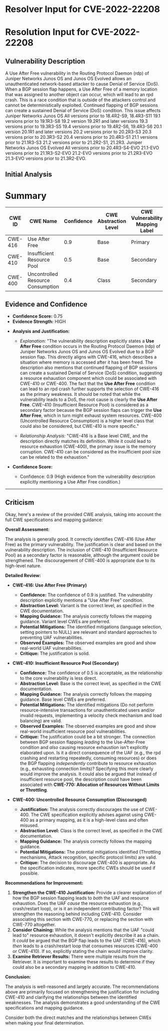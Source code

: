 # Resolver Input for CVE-2022-22208

# Resolution Input for CVE-2022-22208

## Vulnerability Description
A Use After Free vulnerability in the Routing Protocol Daemon (rdp) of Juniper Networks Junos OS and Junos OS Evolved allows an unauthenticated network-based attacker to cause Denial of Service (DoS). When a BGP session flap happens, a Use After Free of a memory location that was assigned to another object can occur, which will lead to an rpd crash. This is a race condition that is outside of the attackers control and cannot be deterministically exploited. Continued flapping of BGP sessions can create a sustained Denial of Service (DoS) condition. This issue affects Juniper Networks Junos OS All versions prior to 18.4R2-S9, 18.4R3-S11 19.1 versions prior to 19.1R3-S8 19.2 version 19.2R1 and later versions 19.3 versions prior to 19.3R3-S5 19.4 versions prior to 19.4R2-S6, 19.4R3-S6 20.1 version 20.1R1 and later versions 20.2 versions prior to 20.2R3-S3 20.3 versions prior to 20.3R3-S2 20.4 versions prior to 20.4R3-S1 21.1 versions prior to 21.1R3-S3 21.2 versions prior to 21.2R2-S1, 21.2R3. Juniper Networks Junos OS Evolved All versions prior to 20.4R3-S4-EVO 21.1-EVO versions prior to 21.1R3-S2-EVO 21.2-EVO versions prior to 21.2R3-EVO 21.3-EVO versions prior to 21.3R2-EVO.

## Initial Analysis
# Summary
| CWE ID | CWE Name | Confidence | CWE Abstraction Level | CWE Vulnerability Mapping Label | CWE-Vulnerability Mapping Notes |
|---|---|---|---|---|---|
| CWE-416 | Use After Free | 0.9 | Base | Primary | Allowed |
| CWE-410 | Insufficient Resource Pool | 0.5 | Base | Secondary | Allowed |
| CWE-400 | Uncontrolled Resource Consumption | 0.4 | Class | Secondary | Discouraged |

## Evidence and Confidence

*   **Confidence Score:** 0.75
*   **Evidence Strength:** HIGH

- **Analysis and Justification:**  
  - *Explanation:* "The vulnerability description explicitly states a **Use After Free** condition occurs in the Routing Protocol Daemon (rdp) of Juniper Networks Junos OS and Junos OS Evolved due to a BGP session flap. This directly aligns with CWE-416, which describes a situation where memory is accessed after it has been freed. The description also mentions that continued flapping of BGP sessions can create a sustained Denial of Service (DoS) condition, suggesting a resource exhaustion component which could be associated with CWE-410 or CWE-400. The fact that the **Use After Free** condition can lead to an rpd crash further supports the selection of CWE-416 as the primary weakness. It should be noted that while the vulnerability leads to a DoS, the root cause is clearly the **Use After Free**. CWE-410 (Insufficient Resource Pool) is considered as a secondary factor because the BGP session flaps can trigger the **Use After Free**, which in turn might exhaust system resources. CWE-400 (Uncontrolled Resource Consumption) is a higher level class that could also be considered, but CWE-410 is more specific."
  
  - *Relationship Analysis:* "CWE-416 is a Base level CWE, and the description directly matches its definition. While it could lead to resource exhaustion (CWE-400), the primary issue is the memory corruption. CWE-410 can be considered as the insufficient pool size can be related to the exhaustion."

- **Confidence Score:**  
  - Confidence: 0.9 (High evidence from the vulnerability description explicitly mentioning a Use After Free condition.)

---

## Criticism
Okay, here's a review of the provided CWE analysis, taking into account the full CWE specifications and mapping guidance:

**Overall Assessment:**

The analysis is generally good. It correctly identifies CWE-416 (Use After Free) as the primary vulnerability. The justification is clear and based on the vulnerability description. The inclusion of CWE-410 (Insufficient Resource Pool) as a secondary factor is reasonable, although the argument could be strengthened. The discouragement of CWE-400 is appropriate due to its high-level nature.

**Detailed Review:**

*   **CWE-416: Use After Free (Primary)**

    *   **Confidence:** The confidence of 0.9 is justified. The vulnerability description explicitly mentions a "Use After Free" condition.
    *   **Abstraction Level:** Variant is the correct level, as specified in the CWE documentation.
    *   **Mapping Guidance:** The analysis correctly follows the mapping guidance. Variant level CWEs are preferred.
    *   **Potential Mitigations:** The identified mitigations (language selection, setting pointers to NULL) are relevant and standard approaches to preventing UAF vulnerabilities.
    *   **Observed Examples:** The observed examples are good and show real-world UAF vulnerabilities.
    *   **Critique:** The justification is solid.

*   **CWE-410: Insufficient Resource Pool (Secondary)**

    *   **Confidence:** The confidence of 0.5 is acceptable, as the relationship to the core vulnerability is less direct.
    *   **Abstraction Level:** Base is the correct level, as specified in the CWE documentation.
    *   **Mapping Guidance:** The analysis correctly follows the mapping guidance. Base level CWEs are preferred.
    *   **Potential Mitigations:** The identified mitigations (Do not perform resource-intensive transactions for unauthenticated users and/or invalid requests, implementing a velocity check mechanism and load balancing) are valid.
    *   **Observed Examples:** The observed examples are good and show real-world insufficient resource pool vulnerabilities.
    *   **Critique:** The justification could be a bit stronger. The connection between BGP session flapping *leading* to the Use-After-Free condition and *also* causing resource exhaustion isn't explicitly elaborated upon. Is it a direct consequence of the UAF (e.g., the rpd crashing and restarting repeatedly, consuming resources) or does the BGP flapping *independently* contribute to resource exhaustion (e.g., exhausting connection limits)? Specifying this more clearly would improve the analysis. It could also be argued that instead of insufficient resource pool, the description could have been associated with **CWE-770: Allocation of Resources Without Limits or Throttling**.

*   **CWE-400: Uncontrolled Resource Consumption (Discouraged)**

    *   **Justification:** The analysis correctly discourages the use of CWE-400. The CWE specification explicitly advises against using CWE-400 as a primary mapping, as it is a high-level class and often misused.
    *   **Abstraction Level:** Class is the correct level, as specified in the CWE documentation.
    *   **Mapping Guidance:** The analysis correctly follows the mapping guidance.
    *   **Potential Mitigations:** The potential mitigations identified (Throttling mechanisms, Attack recognition, specific protocol limits) are valid.
    *   **Critique:**  The decision to discourage CWE-400 is appropriate. As the specification indicates, more specific CWEs should be used if possible.

**Recommendations for Improvement:**

1.  **Strengthen the CWE-410 Justification:**  Provide a clearer explanation of how the BGP session flapping leads to *both* the UAF and resource exhaustion. Does the UAF *cause* the resource exhaustion (e.g., crash/restart loop), or is it an independent contributing factor? This will strengthen the reasoning behind including CWE-410. Consider associating this section with CWE-770, or replacing the section with CWE-770 altogether.
2.  **Consider Chaining:** While the analysis mentions that the UAF "could lead to" resource exhaustion, it doesn't explicitly describe it as a chain. It *could* be argued that the BGP flap leads to the UAF (CWE-416), which *then* leads to a crash/restart loop that consumes resources (CWE-400 or CWE-410). If so, explicitly stating the chain would improve clarity.
3.  **Examine Retriever Results:** There were multiple results from the Retriever. It is important to examine these results to determine if they could also be a secondary mapping in addition to CWE-410.

**Conclusion:**

The analysis is well-reasoned and largely accurate. The recommendations above are primarily focused on strengthening the justification for including CWE-410 and clarifying the relationships between the identified weaknesses. The analysis demonstrates a good understanding of the CWE specifications and mapping guidance.

Consider both the direct matches and the relationships between CWEs
when making your final determination.
        